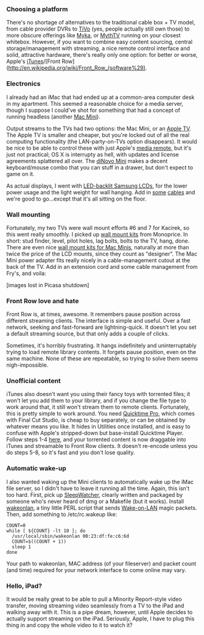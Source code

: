 <!--# set var="title" value="Home video re-think" -->
<!--# set var="date" value="2010-04-10" -->

<!--# include file="include/top.html" -->

### Choosing a platform

There's no shortage of alternatives to the traditional cable box + TV model, from cable provider DVRs to [TiVo](http://www.tivo.com/) (yes, people actually still own those) to more obscure offerings like [Myka](http://www.myka.tv/), or [MythTV](http://www.mythtv.org/) running on your closest whitebox. However, if you want to combine easy content sourcing, central storage/management with streaming, a nice remote control interface and solid, attractive hardware, there's really only one option: for better or worse, Apple's [iTunes](http://www.apple.com/itunes/)/[Front Row](http://en.wikipedia.org/wiki/Front_Row_(software%29).

### Electronics

I already had an iMac that had ended up at a common-area computer desk in my apartment. This seemed a reasonable choice for a media server, though I suppose I could've shot for something that had a concept of running headless (another [Mac Mini](http://www.apple.com/macmini/)).

Output streams to the TVs had two options: the Mac Mini, or an [Apple TV](http://www.apple.com/appletv/). The Apple TV is smaller and cheaper, but you're locked out of all the real computing functionality (the LAN-party-on-TVs option disappears). It would be nice to be able to control these with just Apple's [media remote](http://store.apple.com/us_smb_78313/product/MC377LL/A), but it's just not practical; OS X is interrupty as hell, with updates and license agreements splattered all over. The [diNovo Mini](http://www.amazon.com/gp/product/B0011FOOI2/ref=oss_product) makes a decent keyboard/mouse combo that you can stuff in a drawer, but don't expect to game on it.

As actual displays, I went with [LED-backlit Samsung LCDs](http://www.samsung.com/us/consumer/tv-video/televisions/led-tv/UN40B7000WFUZA/index.idx?pagetype=prd_detail&returnurl=), for the lower power usage and the light weight for wall hanging. Add in [some](http://www.monoprice.com/products/product.asp?c_id=102&cp_id=10246&cs_id=1024603&p_id=5994&seq=1&format=2) [cables](http://www.monoprice.com/products/product.asp?c_id=102&cp_id=10218&cs_id=1021802&p_id=5576&seq=1&format=2) and we're good to go...except that it's all sitting on the floor.

### Wall mounting

Fortunately, my two TVs were wall mount efforts #6 and 7 for Kacirek, so this went really smoothly. I picked up [wall mount kits](http://www.monoprice.com/products/product.asp?c_id=108&cp_id=10828&cs_id=1082812&p_id=5918&seq=1&format=2) from Monoprice. In short: stud finder, level, pilot holes, lag bolts, bolts to the TV, hang, done. There are even nice [wall mount kits for Mac Minis](http://www.amazon.com/gp/product/B000UWI2LC/ref=oss_product), naturally at more than twice the price of the LCD mounts, since they count as "designer". The Mac Mini power adapter fits really nicely in a cable-management cutout at the back of the TV. Add in an extension cord and some cable management from Fry's, and voila:

[images lost in Picasa shutdown]

### Front Row love and hate

Front Row is, at times, awesome. It remembers pause position across different streaming clients. The interface is simple and useful. Over a fast network, seeking and fast-forward are lightning-quick. It doesn't let you set a default streaming source, but that only adds a couple of clicks.

Sometimes, it's horribly frustrating. It hangs indefinitely and uninterruptably trying to load remote library contents. It forgets pause position, even on the same machine. None of these are repeatable, so trying to solve them seems nigh-impossible.

### Unofficial content

iTunes also doesn't want you using their fancy toys with torrented files; it won't let you add them to your library, and if you change the file type to work around that, it still won't stream them to remote clients. Fortunately, this is pretty simple to work around. You need [Quicktime Pro](http://www.apple.com/quicktime/pro/), which comes with Final Cut Studio, is cheap to buy separately, or can be obtained by whatever means you like. It hides in Utilities once installed, and is easy to confuse with Apple's stripped-down but base-install Quicktime Player. Follow steps 1-4 [here](http://www.apple.com/quicktime/tutorials/hinttracks.html), and your torrented content is now draggable into iTunes and streamable to Front Row clients. It doesn't re-encode unless you do steps 5-8, so it's fast and you don't lose quality.

### Automatic wake-up

I also wanted waking up the Mini clients to automatically wake up the iMac file server, so I didn't have to leave it running all the time. Again, this isn't too hard. First, pick up [SleepWatcher](http://www.bernhard-baehr.de/), clearly written and packaged by someone who's never heard of dmg or a Makefile (but it works). Install [wakeonlan](http://gsd.di.uminho.pt/jpo/software/wakeonlan/), a tiny little PERL script that sends [Wake-on-LAN](http://en.wikipedia.org/wiki/Wake-on-LAN) magic packets. Then, add something to /etc/rc.wakeup like:

    COUNT=0
    while [ ${COUNT} -lt 10 ]; do
      /usr/local/sbin/wakeonlan 00:23:df:fe:c6:6d
      COUNT=$((COUNT + 1))
      sleep 1
    done

Your path to wakeonlan, MAC address (of your fileserver) and packet count (and time) required for your network interface to come online may vary.

### Hello, iPad?

It would be really great to be able to pull a Minority Report-style video transfer, moving streaming video seamlessly from a TV to the iPad and walking away with it. This is a pipe dream, however, until Apple decides to actually support streaming on the iPad. Seriously, Apple, I have to plug this thing in and copy the whole video to it to watch it?

<!--# include file="include/bottom.html" -->

